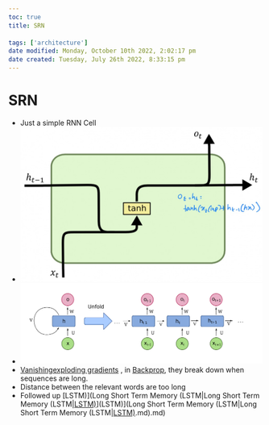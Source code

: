 ```yaml
---
toc: true
title: SRN

tags: ['architecture']
date modified: Monday, October 10th 2022, 2:02:17 pm
date created: Tuesday, July 26th 2022, 8:33:15 pm
---
```


# SRN
- Just a simple RNN Cell
- ![](../images/Pasted%20image%2020220621124822.png)
- ![](../images/Pasted%20image%2020220621162147.png)
- [Vanishingexploding gradients](Vanishingexploding%20gradients.md) , in [Backprop](Backprop.md), they break down when sequences are long.
- Distance between the relevant words are too long
- Followed up [LSTM)](Long Short Term Memory (LSTM|Long Short Term Memory (LSTM|[LSTM)](LSTM)](LSTM)](Long Short Term Memory (LSTM|Long Short Term Memory (LSTM|[LSTM)](LSTM).md).md)



